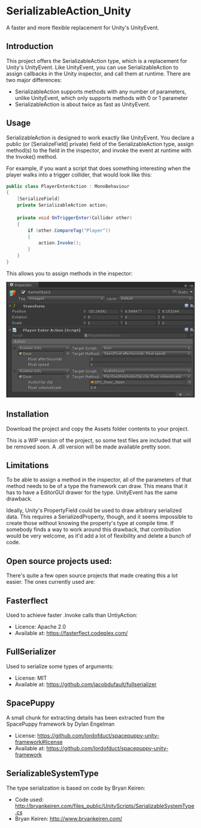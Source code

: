 # SerializableAction_Unity
A faster and more flexible replacement for Unity's UnityEvent.

## Introduction

This project offers the SerializableAction type, which is a replacement for Unity's UnityEvent. Like UnityEvent, you can use SerializableAction to assign callbacks in the Unity inspector, and call them at runtime. There are two major differences:

- SerializableAction supports methods with any number of parameters, unlike UnityEvent, which only supports methods with 0 or 1 parameter
- SerializableAction is about twice as fast as UnityEvent.

## Usage

SerializableAction is designed to work exactly like UnityEvent. You declare a public (or [SerializeField] private) field of the SerializableAction type, assign method(s) to the field in the inspector, and invoke the event at runtime with the Invoke() method.

For example, if you want a script that does something interesting when the player walks into a trigger collider, that would look like this:

```c#
public class PlayerEnterAction : MonoBehaviour
{
    [SerializeField]
    private SerializableAction action;

    private void OnTriggerEnter(Collider other)
    {
        if (other.CompareTag("Player"))
        {
            action.Invoke();
        }
    }
}
```


This allows you to assign methods in the inspector:

![readme example](https://github.com/Baste-RainGames/SerializableAction_Unity/blob/master/readme_example.png)

## Installation

Download the project and copy the Assets folder contents to your project.

This is a WIP version of the project, so some test files are included that will be removed soon. A .dll version will be made available pretty soon.


## Limitations

To be able to assign a method in the inspector, all of the parameters of that method needs to be of a type the framework can draw. This means that it has to have a EditorGUI drawer for the type. UnityEvent has the same drawback.

Ideally, Unity's PropertyField could be used to draw arbitrary serialized data. This requires a SerializedProperty, though, and it seems impossible to create those without knowing the property's type at compile time. If somebody finds a way to work around this drawback, that contribution would be very welcome, as it'd add a lot of flexibility and delete a bunch of code.


## Open source projects used:
There's quite a few open source projects that made creating this a lot easier. The ones currently used are:

## Fasterflect
Used to achieve faster .Invoke calls than UntiyAction:
- Licence: Apache 2.0
- Available at: https://fasterflect.codeplex.com/

## FullSerializer 
Used to serialize some types of arguments:
- License: MIT
- Available at: https://github.com/jacobdufault/fullserializer

## SpacePuppy
A small chunk for extracting details has been extracted from the SpacePuppy framework by Dylan Engelman
- License: https://github.com/lordofduct/spacepuppy-unity-framework#license
- Available at: https://github.com/lordofduct/spacepuppy-unity-framework

## SerializableSystemType
The type serialization is based on code by Bryan Keiren:
- Code used: http://bryankeiren.com/files_public/UnityScripts/SerializableSystemType.cs
- Bryan Keiren: http://www.bryankeiren.com/
